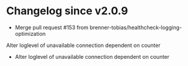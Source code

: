 # Changelog since v2.0.9
- Merge pull request #153 from brenner-tobias/healthcheck-logging-optimization

Alter loglevel of unavailable connection dependent on counter 
- Alter loglevel of unavailable connection dependent on counter 
